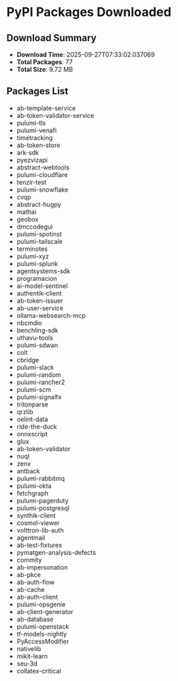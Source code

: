 # PyPI Packages Downloaded

## Download Summary
- **Download Time**: 2025-09-27T07:33:02.037069
- **Total Packages**: 77
- **Total Size**: 9.72 MB

## Packages List
- ab-template-service
- ab-token-validator-service
- pulumi-tls
- pulumi-venafi
- timetracking
- ab-token-store
- ark-sdk
- pyezvizapi
- abstract-webtools
- pulumi-cloudflare
- tenzir-test
- pulumi-snowflake
- cvqp
- abstract-hugpy
- mathai
- geobox
- dmccodegui
- pulumi-spotinst
- pulumi-tailscale
- terminotes
- pulumi-xyz
- pulumi-splunk
- agentsystems-sdk
- programacion
- ai-model-sentinel
- authentik-client
- ab-token-issuer
- ab-user-service
- ollama-websearch-mcp
- nbcmdio
- benchling-sdk
- uthavu-tools
- pulumi-sdwan
- colt
- cbridge
- pulumi-slack
- pulumi-random
- pulumi-rancher2
- pulumi-scm
- pulumi-signalfx
- tritonparse
- qrzlib
- oelint-data
- ride-the-duck
- onnxscript
- glux
- ab-token-validator
- nuql
- zenx
- antback
- pulumi-rabbitmq
- pulumi-okta
- fetchgraph
- pulumi-pagerduty
- pulumi-postgresql
- synthik-client
- cosmol-viewer
- volttron-lib-auth
- agentmail
- ab-test-fixtures
- pymatgen-analysis-defects
- commity
- ab-impersonation
- ab-pkce
- ab-auth-flow
- ab-cache
- ab-auth-client
- pulumi-opsgenie
- ab-client-generator
- ab-database
- pulumi-openstack
- tf-models-nightly
- PyAccessModifier
- nativelib
- mikit-learn
- seu-3d
- collatex-critical
